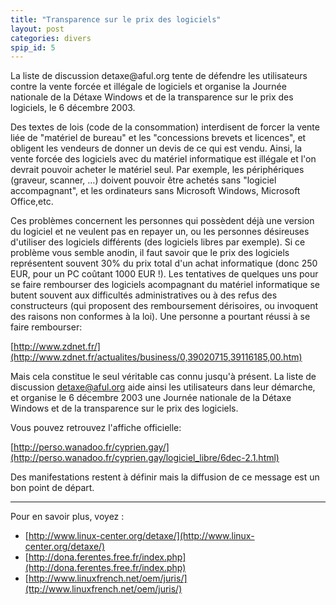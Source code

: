 ```yaml
---
title: "Transparence sur le prix des logiciels"
layout: post
categories: divers
spip_id: 5
---
```

<p class="chapo">
La liste de discussion detaxe@aful.org tente de défendre les utilisateurs contre la vente forcée et illégale de logiciels et organise la Journée nationale de la Détaxe Windows et de la transparence sur le prix des logiciels, le 6 décembre 2003.
</p>

Des textes de lois (code de la consommation) interdisent de forcer la vente liée de "matériel de bureau" et les "concessions brevets et licences", et obligent les vendeurs de donner un devis de ce qui est vendu. Ainsi, la vente forcée des logiciels avec du matériel informatique est illégale et l'on devrait pouvoir acheter le matériel seul. Par exemple, les périphériques (graveur, scanner, …) doivent pouvoir être achetés sans "logiciel accompagnant", et les ordinateurs sans Microsoft Windows, Microsoft Office,etc.

Ces problèmes concernent les personnes qui possèdent déjà une version du logiciel et ne veulent pas en repayer un, ou les personnes désireuses d'utiliser des logiciels différents (des logiciels libres par exemple). Si ce problème vous semble anodin, il faut savoir que le prix des logiciels représentent souvent 30% du prix total d'un achat informatique (donc 250 EUR, pour un PC coûtant 1000 EUR !).
Les tentatives de quelques uns pour se faire rembourser des logiciels acompagnant du matériel informatique se butent souvent aux difficultés administratives ou à des refus des constructeurs (qui proposent des remboursement dérisoires, ou invoquent des raisons non conformes à la loi). Une personne a pourtant réussi à se faire rembourser:

[http://www.zdnet.fr/](http://www.zdnet.fr/actualites/business/0,39020715,39116185,00.htm)

Mais cela constitue le seul véritable cas connu jusqu'à présent.
La liste de discussion detaxe@aful.org aide ainsi les utilisateurs dans leur démarche, et organise le 6 décembre 2003 une Journée nationale de la Détaxe Windows et de la transparence sur le prix des logiciels.

Vous pouvez retrouvez l'affiche officielle:

[http://perso.wanadoo.fr/cyprien.gay/](http://perso.wanadoo.fr/cyprien.gay/logiciel_libre/6dec-2.1.html)

Des manifestations restent à définir mais la diffusion de ce message est un bon point de départ.

----
Pour en savoir plus, voyez :

* [http://www.linux-center.org/detaxe/](http://www.linux-center.org/detaxe/)
* [http://dona.ferentes.free.fr/index.php](http://dona.ferentes.free.fr/index.php)
* [http://www.linuxfrench.net/oem/juris/](ttp://www.linuxfrench.net/oem/juris/)